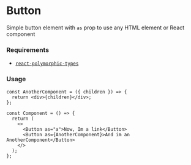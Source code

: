 # Button

Simple button element with `as` prop to use any HTML element or React component

### Requirements

- [`react-polymorphic-types`](https://www.npmjs.com/package/react-polymorphic-types)

### Usage

```tsx
const AnotherComponent = ({ children }) => {
  return <div>{children}</div>;
};

const Component = () => {
  return (
    <>
      <Button as="a">Now, Im a link</Button>
      <Button as={AnotherComponent}>And im an AnotherComponent</Button>
    </>
  );
};
```
